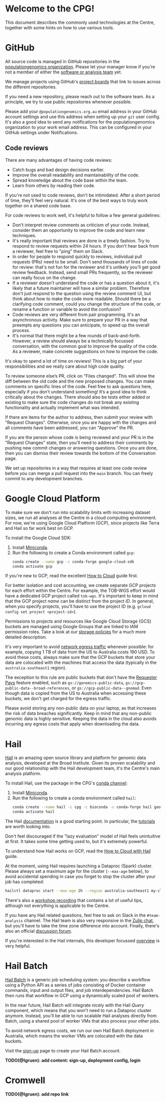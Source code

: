 # Welcome to the CPG!

This document describes the commonly used technologies at the Centre,
together with some hints on how to use various tools.

# GitHub

All source code is managed in GitHub repositories in the
[populationgenomics organization]. Please let your manager know if you're not
a member of either the [software or analysis team] yet.

[populationgenomics organization]: https://github.com/populationgenomics
[software or analysis team]: https://github.com/orgs/populationgenomics/teams

We manage projects using GitHub's [project boards] that link to issues across
the different repositories.

[project boards]: https://github.com/orgs/populationgenomics/projects

If you need a new repository, please reach out to the software team. As a
principle, we try to use public repositories whenever possible.

Please add your `@populationgenomics.org.au` email address in your GitHub
account settings and use this address when setting up your `git` user config.
It's also a good idea to send any notifications for the populationgenomics
organization to your work email address. This can be configured in your GitHub
settings under Notifications.

## Code reviews

There are many advantages of having code reviews:
- Catch bugs and bad design decisions earlier.
- Improve the overall readability and maintainability of the code.
- Spread knowledge about the code base within the team.
- Learn from others by reading their code.

If you're not used to code reviews, don't be intimidated. After a short
period of time, they'll feel very natural. It's one of the best ways to truly
work together on a shared code base.

For code reviews to work well, it's helpful to follow a few general guidelines:
- Don't interpret review comments as criticism of your code. Instead, consider
  them an opportunity to improve the code and learn new techniques.
- It's really important that reviews are done in a timely fashion. Try to
  respond to review requests within 24 hours. If you don't hear back from a
  reviewer, feel free to "ping" them on Slack.
- In order for people to respond quickly to reviews, individual pull requests
  (PRs) need to be small. Don't send thousands of lines of code for review:
  that's not fun for the reviewer and it's unlikely you'll get good review
  feedback. Instead, send small PRs frequently, so the reviewer can really
  focus on the change.
- If a reviewer doesn't understand the code or has a question about it, it's
  likely that a future maintainer will have a similar problem. Therefore don't
  just respond to the question using the review comment UI, but think about
  how to make the code more readable. Should there be a clarifying code
  comment, could you change the structure of the code, or rename a function
  or variable to avoid the confusion?
- Code reviews are very different from pair programming. It's an asynchronous
  activity. Make sure to prepare your PR in a way that preempts any questions
  you can anticipate, to speed up the overall process.
- It's normal that there might be a few rounds of back-and-forth. However, a
  review should always be a technically focussed conversation, with the
  common goal to improve the quality of the code. As a reviewer, make
  concrete suggestions on how to improve the code.

It's okay to spend a lot of time on reviews! This is a big part of your
responsibilities and we really care about high code quality.

To review someone else’s PR, click on "Files changed". This will show the
diff between the old code and the new proposed changes. You can make comments
on specific lines of the code. Feel free to ask questions here, especially if
you don’t understand something! It’s a good idea to think critically about
the changes. There should also be tests either added or existing to make sure
the code changes do not break any existing functionality and actually
implement what was intended.

If there are items for the author to address, then submit your review with
"Request Changes". Otherwise, once you are happy with the changes and all
comments have been addressed, you can "Approve" the PR.

If you are the person whose code is being reviewed and your PR is in the
"Request Changes" state, then you’ll need to address their comments by
pushing new commit changes or answering questions. Once you are done, then
you can dismiss their review towards the bottom of the Conversation page.

We set up repositories in a way that requires at least one code review before
you can merge a pull request into the `main` branch. You can freely commit to
any development branches.

# Google Cloud Platform

To make sure we don't run into scalability limits with increasing dataset
sizes, we run all analyses at the Centre in a cloud computing environment.
For now, we're using Google Cloud Platform (GCP), since projects like Terra
and Hail so far work best on GCP.

To install the Google Cloud SDK:
1.  Install [Miniconda].
1.  Run the following to create a Conda environment called `gcp`:
    ```bash
    conda create --name gcp -c conda-forge google-cloud-sdk
    conda activate gcp
    ```

If you're new to GCP, read the excellent [How to Cloud] guide first.

[How to Cloud]: https://github.com/danking/hail-cloud-docs/blob/master/how-to-cloud.md

For better isolation and cost accounting, we create separate GCP projects for
each effort within the Centre. For example, the TOB-WGS effort would have a
dedicated GCP project called `tob-wgs`. It's important to keep in mind that
the GCP project *name* can be distinct from the project *ID*. In general,
when you specify projects, you'll have to use the project ID (e.g. `gcloud
config set project <project-id>`).

Permissions to projects and resources like Google Cloud Storage (GCS) buckets
are managed using Google Groups that are linked to IAM permission roles. Take
a look at our [storage policies] for a much more detailed description.

[storage policies]: https://github.com/populationgenomics/storage-policies

It's very important to avoid [network egress traffic] whenever possible: for
example, copying 1 TB of data from the US to Australia costs 190 USD. To
avoid these costs, always make sure that the GCP buckets that store your data
are colocated with the machines that access the data (typically in the
`australia-southeast1` region).

[network egress traffic]: https://cloud.google.com/vpc/network-pricing#internet_egress

The exception to this rule are public buckets that don't have the [Requester
Pays] feature enabled, such as `gs://genomics-public-data`,
`gs://gcp-public-data--broad-references`, or `gs://gcp-public-data--gnomad`.
Even though data is copied from the US to Australia when accessing these
buckets, we don't get charged for the egress traffic.

[Requester Pays]: https://cloud.google.com/storage/docs/requester-pays

Please avoid storing any non-public data on your laptop, as that increases the
risk of data breaches significantly. Keep in mind that any non-public genomic
data is highly sensitive. Keeping the data in the cloud also avoids incurring
any egress costs that apply when downloading the data.

# Hail

[Hail] is an amazing open source library and platform for genomic data
analysis, developed at the Broad Institute. Given its proven scalability and
our good relationship with the Hail development team, it's the Centre's main
analysis platform.

[Hail]: https://hail.is

To install Hail, use the package in the CPG's [conda channel]:
1.  Install [Miniconda].
1.  Run the following to create a conda environment called `hail`:
    ```bash
    conda create --name hail -c cpg -c bioconda -c conda-forge hail google-cloud-sdk
    conda activate hail
    ```
[conda channel]: https://anaconda.org/cpg
[Miniconda]: https://docs.conda.io/projects/conda/en/latest/user-guide/install/index.html

The Hail [documentation] is a good starting point. In particular, the
[tutorials] are worth looking into.

[documentation]: https://hail.is/docs/0.2/index.html
[tutorials]: https://hail.is/docs/0.2/tutorials-landing.html

Don't feel discouraged if the "lazy evaluation" model of Hail feels
unintuitive at first. It takes some time getting used to, but it's extremely
powerful.

To understand how Hail works on GCP, read the [How to Cloud with Hail] guide.

[How to Cloud with Hail]: https://github.com/danking/hail-cloud-docs/blob/master/how-to-cloud-with-hail.md

At the moment, using Hail requires launching a Dataproc (Spark) cluster.
Please always set a maximum age for the cluster (`--max-age` below), to avoid
accidental spending in case you forget to stop the cluster after your job has
completed:

```bash
hailctl dataproc start --max-age 2h --region australia-southeast1 my-cluster
```

There's also a [workshop recording] that contains a lot of useful tips, although
not everything is applicable to the Centre.

[workshop recording]: https://drive.google.com/file/d/1c5us8YSApSGl81CrojeR426wTS2QA53d/view?usp=sharing

If you have any Hail related questions, feel free to ask on Slack in the
`#team-analysis` channel. The Hail team is also very responsive in the
[Zulip chat], but you'll have to take the time zone difference into account.
Finally, there's also an official [discussion forum].

[Zulip chat]: https://hail.zulipchat.com
[discussion forum]: https://discuss.hail.is/

If you're interested in the Hail internals, this developer focussed
[overview] is very helpful.

[overview]: https://github.com/hail-is/hail/blob/main/dev-docs/hail-overview.md

# Hail Batch

[Hail Batch] is a generic job scheduling system: you describe a workflow
using a Python API as a series of jobs consisting of Docker container
commands, input and output files, and job interdependencies. Hail Batch then
runs that workflow in GCP using a dynamically scaled pool of workers.

[Hail Batch]: https://hail.is/docs/batch/service.html

In the near future, Hail Batch will integrate nicely with the Hail *Query*
component, which means that you won't need to run a Dataproc cluster anymore.
Instead, you'll be able to run scalable Hail analyses directly from Batch,
using a shared pool of worker VMs that also process your other jobs.

To avoid network egress costs, we run our own Hail Batch deployment in
Australia, which means the worker VMs are colocated with the data buckets.

Visit the [sign-up] page to create your Hail Batch account.

[sign-up]: https://auth.hail.populationgenomics.org.au/signup

**TODO(@lgruen): add content: sign-up, deployment config, login**

# Cromwell

**TODO(@lgruen): add repo link**
